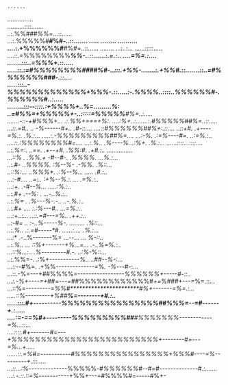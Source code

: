     ......                                                                                            
  ...............                                                                                     
 ..........::::.......                                                                                
 ..:.%%#*##%%*=...::......                                                                            
 ...:.%%%%%#****#%#-..::.......       .....      ........              ..........                     
  ....:.+%%%%%%#****#%#=..::......  ........    ...:..:...          ......:::::.....                  
    ....::.=%%%%%%%%*****%%-..::......:.=.:..  ....=%=.:....  .......:::..=%%%+.::.....               
      .....::.:=#%%%%%%%%####%#-..:::.+%%-.......:.+%%#.::.......::..=#%%%%%%%###-.::....             
          .....:::..-*%%%%%%%%%%%%%*+%%%-.::.....:-.%*%%%..::::..*%%%%%%#-.%%%%%**%#..:.....          
             ........:::--::::.:+%%%%+..%=.........%: ..=#%%=+%%%%%+-..:::::=%%%%%**#%=..:.....       
                 .......-::-+#%%%+... .:.%%*+===+*%:.    ....:*%*+..:.......:.#%%%%%#**#%=..::.....   
                     ...::.=#..       .. -%------#+..         .#-::....   ....::#%%%%%%#**#%+:.::.... 
                      ..::+#.            .+*----=%.:.          .%.:...     .....:.-%%%%%%%%%#*#%=.... 
                     ...:-%.            .:=%----#=.          ..:=%.:..        ....::.:*%%%%%%%%#=.... 
                    ...:.%..              .%----%...:%+*.       .%.:...         ......::::...::::.... 
                    ..:.%=:.      ..==.   .+*--+#. .%%:#.       .+#.:..             ...............   
                   ...::% .       .%%.+    -#--#-. .%%%%.      ...%.:...                              
                   ..:.#-        ..%%%%.   :%--%-  .-%%*.        .%::...                              
                   ..::%:...     ..%%%+.  .:%--%... .....        .#*.:..                              
                  ...:-#....      ..=:..  :+%--%.:.          ... .=%.:..                              
                  ...:+*.                 .-#--%...          .....:%.:..                              
                  ..:.#+                  .**--%:  .         ...-..%.:..                              
                  ..:.%=                . .%---%-.-..          ..-.%.:..                              
                  ..:.#+  ....          :.:%---#*..            ...=%.:..                              
                  ...:+*..:...       ...:.=#---=%..              .++.:..                              
                   ..:-#=  ..         :-..%-----%-. .........    .%::...                              
                   ..:.%..            .:.=#-----*#. ......:....  .%.:...                              
                   ...:**            .-..%-------%= ...--... ... *%-::..                              
                    ..:.%..  ...      ::%+-------+%...=...   .-..%=%.:..                              
                    ...::%...:..      .%*---------*#.-.      ..:%*-%::...                             
                     ..:.%%=-.      .:%+-----------*%..      ..##--%-:...                             
                   ...::-*-#%=.   .+%%--------------=%*.     -%*---#-:...                             
                 ...::.-%=---+##%%%%=-----------------*%%%%%%+-----#-::..                             
               ...:.-%+----=+*##*=---=*##%%%%%%%%%%%%#*+=*%###+---=%=.::...                           
              ...::%=---------=*%%#***********************#%+-------=%=.:...                          
           .....::%---------+%##****************************%=--------+#.:..                          
        .....:::.#+----------%%%%%%%%%%%%%%%%#**********#%%%=--=#------+*.:.....                      
        ....:=-==%*#+---------%%%%%%%%%##**********#%%%%%%%------------=%...::...                     
        ....::::.#+-------#=---+%%%%%%%%%%%%%%%%%%%%%%%%%+--------#=---=%...+.....                    
        ......::.=%#*=-----------#%%%%%%%%%%%%%%%%+*%%%#----=%---------*+.:::.....                    
         ...::.*..:%*--------------%%%%%*-#%%%%%%#--#=*#--------------#*.:.......                     
        ...:.-.::.::=%*-----------+%%+---=#%%%%#=-----#%+-
